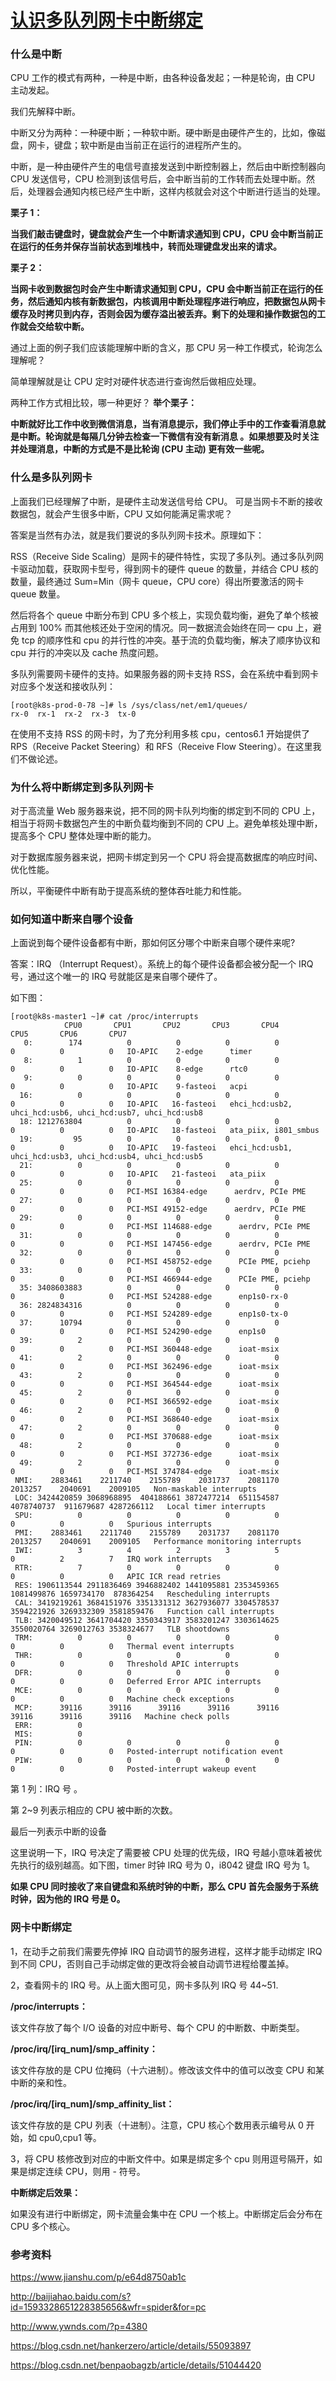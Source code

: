 # [认识多队列网卡中断绑定](https://mp.weixin.qq.com/s?src=11&timestamp=1578315654&ver=2080&signature=ORppTnGpmRH9dnkW22AfCRCriNifzvo1Cz0nxPA0qil7Ak9S9b4z*T5lQt98ZcnHByMIvXp4znYiMIqpry9KbamG*xETq6KxNsyOHucI9OXTiPLkzif-trrUfH288TQG&new=1)

### 什么是中断

CPU 工作的模式有两种，一种是中断，由各种设备发起；一种是轮询，由 CPU 主动发起。

我们先解释中断。

中断又分为两种：一种硬中断；一种软中断。硬中断是由硬件产生的，比如，像磁盘，网卡，键盘；软中断是由当前正在运行的进程所产生的。

中断，是一种由硬件产生的电信号直接发送到中断控制器上，然后由中断控制器向 CPU 发送信号，CPU 检测到该信号后，会中断当前的工作转而去处理中断。然后，处理器会通知内核已经产生中断，这样内核就会对这个中断进行适当的处理。

**栗子 1：**

**当我们敲击键盘时，键盘就会产生一个中断请求通知到 CPU，CPU 会中断当前正在运行的任务并保存当前状态到堆栈中，转而处理键盘发出来的请求。**

**栗子 2：**

**当网卡收到数据包时会产生中断请求通知到 CPU，CPU 会中断当前正在运行的任务，然后通知内核有新数据包，内核调用中断处理程序进行响应，把数据包从网卡缓存及时拷贝到内存，否则会因为缓存溢出被丢弃。剩下的处理和操作数据包的工作就会交给软中断。**



通过上面的例子我们应该能理解中断的含义，那 CPU 另一种工作模式，轮询怎么理解呢？ 

简单理解就是让 CPU 定时对硬件状态进行查询然后做相应处理。

两种工作方式相比较，哪一种更好？ **举个栗子：**

**中断就好比工作中收到微信消息，当有消息提示，我们停止手中的工作查看消息就是中断。轮询就是每隔几分钟去检查一下微信有没有新消息 。如果想要及时关注并处理消息，中断的方式是不是比轮询 (CPU 主动) 更有效一些呢。**

### 什么是多队列网卡

上面我们已经理解了中断，是硬件主动发送信号给 CPU。 可是当网卡不断的接收数据包，就会产生很多中断，CPU 又如何能满足需求呢？ 

答案是当然有办法，就是我们要说的多队列网卡技术。原理如下：

RSS（Receive Side Scaling）是网卡的硬件特性，实现了多队列。通过多队列网卡驱动加载，获取网卡型号，得到网卡的硬件 queue 的数量，并结合 CPU 核的数量，最终通过 Sum=Min（网卡 queue，CPU core）得出所要激活的网卡 queue 数量。

然后将各个 queue 中断分布到 CPU 多个核上，实现负载均衡，避免了单个核被占用到 100% 而其他核还处于空闲的情况。同一数据流会始终在同一 cpu 上，避免 tcp 的顺序性和 cpu 的并行性的冲突。基于流的负载均衡，解决了顺序协议和 cpu 并行的冲突以及 cache 热度问题。



多队列需要网卡硬件的支持。如果服务器的网卡支持 RSS，会在系统中看到网卡对应多个发送和接收队列：

```shell
[root@k8s-prod-0-78 ~]# ls /sys/class/net/em1/queues/
rx-0  rx-1  rx-2  rx-3  tx-0
```



在使用不支持 RSS 的网卡时，为了充分利用多核 cpu，centos6.1 开始提供了 RPS（Receive Packet Steering）和 RFS（Receive Flow Steering）。在这里我们不做论述。

### 为什么将中断绑定到多队列网卡

对于高流量 Web 服务器来说，把不同的网卡队列均衡的绑定到不同的 CPU 上，相当于将网卡数据包产生的中断负载均衡到不同的 CPU 上。避免单核处理中断，提高多个 CPU 整体处理中断的能力。

对于数据库服务器来说，把网卡绑定到另一个 CPU 将会提高数据库的响应时间、优化性能。

所以，平衡硬件中断有助于提高系统的整体吞吐能力和性能。

### 如何知道中断来自哪个设备

上面说到每个硬件设备都有中断，那如何区分哪个中断来自哪个硬件来呢? 

答案：IRQ （Interrupt Request）。系统上的每个硬件设备都会被分配一个 IRQ 号，通过这个唯一的 IRQ 号就能区是来自哪个硬件了。

如下图：

```shell
[root@k8s-master1 ~]# cat /proc/interrupts
            CPU0       CPU1       CPU2       CPU3       CPU4       CPU5       CPU6       CPU7
   0:        174          0          0          0          0          0          0          0   IO-APIC    2-edge      timer
   8:          1          0          0          0          0          0          0          0   IO-APIC    8-edge      rtc0
   9:          0          0          0          0          0          0          0          0   IO-APIC    9-fasteoi   acpi
  16:          0          0          0          0          0          0          0          0   IO-APIC   16-fasteoi   ehci_hcd:usb2, uhci_hcd:usb6, uhci_hcd:usb7, uhci_hcd:usb8
  18: 1212763804          0          0          0          0          0          0          0   IO-APIC   18-fasteoi   ata_piix, i801_smbus
  19:         95          0          0          0          0          0          0          0   IO-APIC   19-fasteoi   ehci_hcd:usb1, uhci_hcd:usb3, uhci_hcd:usb4, uhci_hcd:usb5
  21:          0          0          0          0          0          0          0          0   IO-APIC   21-fasteoi   ata_piix
  25:          0          0          0          0          0          0          0          0   PCI-MSI 16384-edge      aerdrv, PCIe PME
  27:          0          0          0          0          0          0          0          0   PCI-MSI 49152-edge      aerdrv, PCIe PME
  29:          0          0          0          0          0          0          0          0   PCI-MSI 114688-edge      aerdrv, PCIe PME
  31:          0          0          0          0          0          0          0          0   PCI-MSI 147456-edge      aerdrv, PCIe PME
  32:          0          0          0          0          0          0          0          0   PCI-MSI 458752-edge      PCIe PME, pciehp
  33:          0          0          0          0          0          0          0          0   PCI-MSI 466944-edge      PCIe PME, pciehp
  35: 3408603883          0          0          0          0          0          0          0   PCI-MSI 524288-edge      enp1s0-rx-0
  36: 2824834316          0          0          0          0          0          0          0   PCI-MSI 524289-edge      enp1s0-tx-0
  37:      10794          0          0          0          0          0          0          0   PCI-MSI 524290-edge      enp1s0
  39:          2          0          0          0          0          0          0          0   PCI-MSI 360448-edge      ioat-msix
  41:          2          0          0          0          0          0          0          0   PCI-MSI 362496-edge      ioat-msix
  43:          2          0          0          0          0          0          0          0   PCI-MSI 364544-edge      ioat-msix
  45:          2          0          0          0          0          0          0          0   PCI-MSI 366592-edge      ioat-msix
  46:          2          0          0          0          0          0          0          0   PCI-MSI 368640-edge      ioat-msix
  47:          2          0          0          0          0          0          0          0   PCI-MSI 370688-edge      ioat-msix
  48:          2          0          0          0          0          0          0          0   PCI-MSI 372736-edge      ioat-msix
  49:          2          0          0          0          0          0          0          0   PCI-MSI 374784-edge      ioat-msix
 NMI:    2883461    2211740    2155789    2031737    2081170    2013257    2040691    2009105   Non-maskable interrupts
 LOC: 3424420859 3068968895  404188661 3872477214  651154587 4078740737  911679687 4287266112   Local timer interrupts
 SPU:          0          0          0          0          0          0          0          0   Spurious interrupts
 PMI:    2883461    2211740    2155789    2031737    2081170    2013257    2040691    2009105   Performance monitoring interrupts
 IWI:          3          4          2          3          5          0          2          7   IRQ work interrupts
 RTR:          7          0          0          0          0          0          0          0   APIC ICR read retries
 RES: 1906113544 2911836469 3946882402 1441095881 2353459365 1081499876 1659734170  878364254   Rescheduling interrupts
 CAL: 3419219261 3684151976 3351331312 3627936077 3304578537 3594221926 3269332309 3581859476   Function call interrupts
 TLB: 3420049512 3641704420 3350343917 3583201247 3303614625 3550020764 3269012763 3538324677   TLB shootdowns
 TRM:          0          0          0          0          0          0          0          0   Thermal event interrupts
 THR:          0          0          0          0          0          0          0          0   Threshold APIC interrupts
 DFR:          0          0          0          0          0          0          0          0   Deferred Error APIC interrupts
 MCE:          0          0          0          0          0          0          0          0   Machine check exceptions
 MCP:      39116      39116      39116      39116      39116      39116      39116      39116   Machine check polls
 ERR:          0
 MIS:          0
 PIN:          0          0          0          0          0          0          0          0   Posted-interrupt notification event
 PIW:          0          0          0          0          0          0          0          0   Posted-interrupt wakeup event
```

第 1 列：IRQ 号 。 

第 2~9 列表示相应的 CPU 被中断的次数。 

最后一列表示中断的设备

这里说明一下，IRQ 号决定了需要被 CPU 处理的优先级，IRQ 号越小意味着被优先执行的级别越高。如下图，timer 时钟 IRQ 号为 0，i8042 键盘 IRQ 号为 1。

**如果 CPU 同时接收了来自键盘和系统时钟的中断，那么 CPU 首先会服务于系统时钟，因为他的 IRQ 号是 0。**

### 网卡中断绑定

1，在动手之前我们需要先停掉 IRQ 自动调节的服务进程，这样才能手动绑定 IRQ 到不同 CPU，否则自己手动绑定做的更改将会被自动调节进程给覆盖掉。

2，查看网卡的 IRQ 号。从上面大图可见，网卡多队列 IRQ 号 44~51.

**/proc/interrupts：**

该文件存放了每个 I/O 设备的对应中断号、每个 CPU 的中断数、中断类型。

**/proc/irq/[irq_num]/smp_affinity：**

该文件存放的是 CPU 位掩码（十六进制）。修改该文件中的值可以改变 CPU 和某中断的亲和性。

**/proc/irq/[irq_num]/smp_affinity_list：**

该文件存放的是 CPU 列表（十进制）。注意，CPU 核心个数用表示编号从 0 开始，如 cpu0,cpu1 等。

3，将 CPU 核修改到对应的中断文件中。如果是绑定多个 cpu 则用逗号隔开，如果是绑定连续 CPU，则用 - 符号。

**中断绑定后效果：**

如果没有进行中断绑定，网卡流量会集中在 CPU 一个核上。中断绑定后会分布在 CPU 多个核心。

### 参考资料

https://www.jianshu.com/p/e64d8750ab1c

http://baijiahao.baidu.com/s?id=1593328651228385656&wfr=spider&for=pc

http://www.ywnds.com/?p=4380

https://blog.csdn.net/hankerzero/article/details/55093897

https://blog.csdn.net/benpaobagzb/article/details/51044420